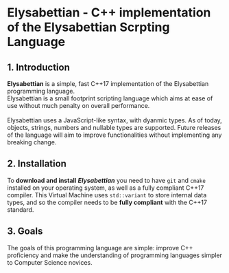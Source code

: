 # Elysabettian - C++ implementation of the Elysabettian Scrpting Language

## 1. Introduction
**Elysabettian** is a simple, fast C++17 implementation of the Elysabettian programming language.<br>
Elysabettian is a small footprint scripting language which aims at ease of use without much penalty on overall performance.<br><br>
Elysabettian uses a JavaScript-like syntax, with dyanmic types. As of today, objects, strings, numbers and nullable types are supported. Future releases of the language will aim to improve functionalities without implementing any breaking change.
## 2. Installation
To **download and install** ***Elysabettian*** you need to have ```git``` and ```cmake``` installed on your operating system, as well as a fully compliant C++17 compiler. This Virtual Machine uses ```std::variant``` to store internal data types, and so the compiler needs to be **fully compliant** with the C++17 standard.
## 3. Goals
The goals of this programming language are simple: improve C++ proficiency and make the understanding of programming languages simpler to Computer Science novices.